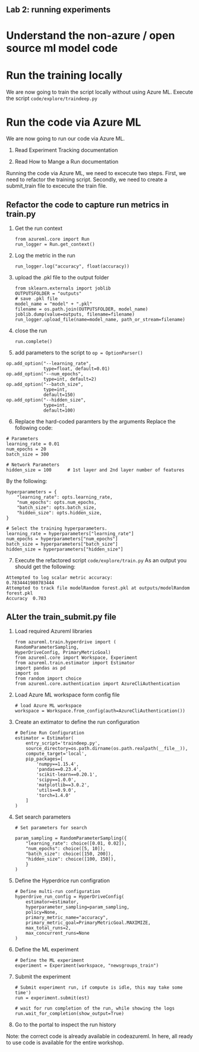 ## Lab 2: running experiments ##

# Understand the non-azure / open source ml model code #

# Run the training locally #
We are now going to train the script locally without using Azure ML. 
Execute the script `code/explore/traindeep.py`

#  Run the code via Azure ML #
We are now going to run our code via Azure ML. 

1. Read Experiment Tracking documentation

2. Read How to Mange a Run documentation

Running the code via Azure ML, we need to excecute two steps. First, we need to refactor the training script. Secondly, we need to create a submit_train file to excecute the train file.

## Refactor the code to capture run metrics in train.py 

1. Get the run context
    ```
    from azureml.core import Run
    run_logger = Run.get_context()
    ```

2. Log the metric in the run

    `run_logger.log("accuracy", float(accuracy))`

3. upload the .pkl file to the output folder
    
    ```
    from sklearn.externals import joblib
    OUTPUTSFOLDER = "outputs"
    # save .pkl file
    model_name = "model" + ".pkl"
    filename = os.path.join(OUTPUTSFOLDER, model_name)
    joblib.dump(value=outputs, filename=filename)
    run_logger.upload_file(name=model_name, path_or_stream=filename)
    ```

4. close the run

    `run.complete()`

5. add parameters to the script to `op = OptionParser()`
```
op.add_option("--learning_rate",
              type=float, default=0.01)
op.add_option("--num_epochs",
              type=int, default=2)
op.add_option("--batch_size",
              type=int,
              default=150)
op.add_option("--hidden_size",
              type=int,
              default=100)
```

6. Replace the hard-coded paramters by the arguments
Replace the following code:
```
# Parameters
learning_rate = 0.01
num_epochs = 20
batch_size = 300

# Network Parameters
hidden_size = 100      # 1st layer and 2nd layer number of features
```
By the following:
```
hyperparameters = {
    "learning_rate": opts.learning_rate,
    "num_epochs": opts.num_epochs,
    "batch_size": opts.batch_size,
    "hidden_size": opts.hidden_size,
}

# Select the training hyperparameters.
learning_rate = hyperparameters["learning_rate"]
num_epochs = hyperparameters["num_epochs"]
batch_size = hyperparameters["batch_size"]
hidden_size = hyperparameters["hidden_size"]
```

7. Execute the refactored script `code/explore/train.py`
As an output you should get the following:
```
Attempted to log scalar metric accuracy:
0.7834441980783444
Attempted to track file modelRandom forest.pkl at outputs/modelRandom forest.pkl
Accuracy  0.783
```

## ALter the train_submit.py file

1. Load required Azureml libraries
    ```
    from azureml.train.hyperdrive import (
    RandomParameterSampling,
    HyperDriveConfig, PrimaryMetricGoal)
    from azureml.core import Workspace, Experiment
    from azureml.train.estimator import Estimator
    import pandas as pd
    import os
    from random import choice
    from azureml.core.authentication import AzureCliAuthentication
    ```

2. Load Azure ML workspace form config file
    ```
    # load Azure ML workspace
    workspace = Workspace.from_config(auth=AzureCliAuthentication())
    ```

3. Create an extimator to define the run configuration
    ```
    # Define Run Configuration
    estimator = Estimator(
        entry_script='traindeep.py',
        source_directory=os.path.dirname(os.path.realpath(__file__)),
        compute_target='local',
        pip_packages=[
            'numpy==1.15.4',
            'pandas==0.23.4',
            'scikit-learn==0.20.1',
            'scipy==1.0.0',
            'matplotlib==3.0.2',
            'utils==0.9.0',
            'torch=1.4.0'
        ]
    )

    ```

4. Set search parameters
    ```
    # Set parameters for search

    param_sampling = RandomParameterSampling({
        "learning_rate": choice([0.01, 0.02]),
        "num_epochs": choice([5, 10]),
        "batch_size": choice([150, 200]),
        "hidden_size": choice([100, 150]),
        }
    )
    ```

5. Define the Hyperdrice run configration
    ```
    # Define multi-run configuration
    hyperdrive_run_config = HyperDriveConfig(
        estimator=estimator,
        hyperparameter_sampling=param_sampling,
        policy=None,
        primary_metric_name="accuracy",
        primary_metric_goal=PrimaryMetricGoal.MAXIMIZE,
        max_total_runs=2,
        max_concurrent_runs=None
    )

4. Define the ML experiment
    ```
    # Define the ML experiment
    experiment = Experiment(workspace, "newsgroups_train")
    ```

5. Submit the experiment
    ```
    # Submit experiment run, if compute is idle, this may take some time')
    run = experiment.submit(est)

    # wait for run completion of the run, while showing the logs
    run.wait_for_completion(show_output=True)
    ```


6. Go to the portal to inspect the run history

Note: the correct code is already available in codeazureml. In here, all ready to use code is available for the entire workshop.

